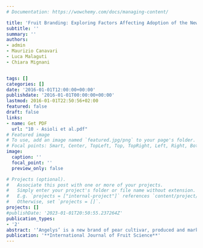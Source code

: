 ```yaml
---
# Documentation: https://wowchemy.com/docs/managing-content/

title: 'Fruit Branding: Exploring Factors Affecting Adoption of the New Pear Cultivar ‘Angelys’ in Italian Large Retail'
subtitle: ''
summary: ''
authors:
- admin
- Maurizio Canavari 
- Luca Malaguti
- Chiara Mignani


tags: []
categories: []
date: '2016-01-01T12:00:00+00:00'
publishdate: '2016-01-01T00:00:00+00:00'
lastmod: 2016-01-01T22:50:56+02:00
featured: false
draft: false
links: 
- name: Get PDF
  url: "10 - Asioli et al.pdf"
# Featured image
# To use, add an image named `featured.jpg/png` to your page's folder.
# Focal points: Smart, Center, TopLeft, Top, TopRight, Left, Right, BottomLeft, Bottom, BottomRight.
image:
  caption: ''
  focal_point: ''
  preview_only: false

# Projects (optional).
#   Associate this post with one or more of your projects.
#   Simply enter your project's folder or file name without extension.
#   E.g. `projects = ["internal-project"]` references `content/project/deep-learning/index.md`.
#   Otherwise, set `projects = []`.
projects: []
#publishDate: '2023-01-01T20:50:55.237264Z'
publication_types: 
- '2'
abstract: '‘Angelys’ is a new brand of pear cultivar, produced and marketed under the trademark license model called “Club variety.” The main aim of this article was to evaluate factors triggering a potential interest in Italian large-scale retail regarding the marketing of ‘Angelys’ and how large-scale retailers would exploit it to enhance their market potential. An explorative analysis approach was applied via in-depth, semi-structured qualitative interviews with major Italian large-scale retail fruit purchase managers. The results show that although sensory properties, handling features, and Italian origin are highly appreciated by professional customers, the need to sell at a premium price might limit the interest of retailers for this new variety. Finally, implications and recommendations for academics and operators are discussed.'
publication: '**International Journal of Fruit Science**'
---
```

